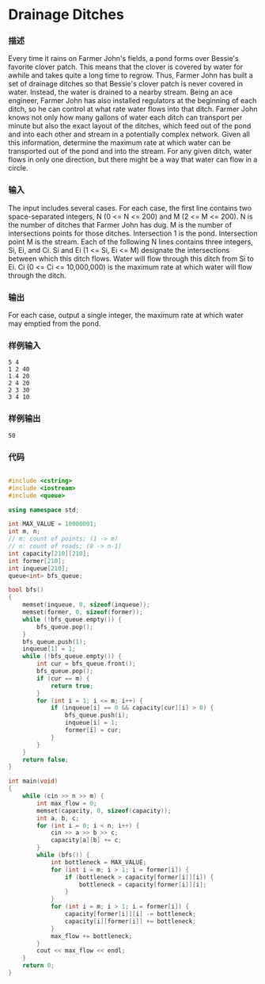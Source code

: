 # Drainage Ditches

### 描述
Every time it rains on Farmer John's fields, a pond forms over Bessie's favorite clover patch. This means that the clover is covered by water for awhile and takes quite a long time to regrow. Thus, Farmer John has built a set of drainage ditches so that Bessie's clover patch is never covered in water. Instead, the water is drained to a nearby stream. Being an ace engineer, Farmer John has also installed regulators at the beginning of each ditch, so he can control at what rate water flows into that ditch. 
Farmer John knows not only how many gallons of water each ditch can transport per minute but also the exact layout of the ditches, which feed out of the pond and into each other and stream in a potentially complex network. 
Given all this information, determine the maximum rate at which water can be transported out of the pond and into the stream. For any given ditch, water flows in only one direction, but there might be a way that water can flow in a circle. 

### 输入
The input includes several cases. For each case, the first line contains two space-separated integers, N (0 <= N <= 200) and M (2 <= M <= 200). N is the number of ditches that Farmer John has dug. M is the number of intersections points for those ditches. Intersection 1 is the pond. Intersection point M is the stream. Each of the following N lines contains three integers, Si, Ei, and Ci. Si and Ei (1 <= Si, Ei <= M) designate the intersections between which this ditch flows. Water will flow through this ditch from Si to Ei. Ci (0 <= Ci <= 10,000,000) is the maximum rate at which water will flow through the ditch.

### 输出
For each case, output a single integer, the maximum rate at which water may emptied from the pond.

### 样例输入
```
5 4
1 2 40
1 4 20
2 4 20
2 3 30
3 4 10
```

### 样例输出
```
50
```

### 代码

```cpp

#include <cstring>
#include <iostream>
#include <queue>

using namespace std;

int MAX_VALUE = 10000001;
int m, n;
// m: count of points; (1 -> m)
// n: count of roads; (0 -> n-1)
int capacity[210][210];
int former[210];
int inqueue[210];
queue<int> bfs_queue;

bool bfs()
{
    memset(inqueue, 0, sizeof(inqueue));
    memset(former, 0, sizeof(former));
    while (!bfs_queue.empty()) {
        bfs_queue.pop();
    }
    bfs_queue.push(1);
    inqueue[1] = 1;
    while (!bfs_queue.empty()) {
        int cur = bfs_queue.front();
        bfs_queue.pop();
        if (cur == m) {
            return true;
        }
        for (int i = 1; i <= m; i++) {
            if (inqueue[i] == 0 && capacity[cur][i] > 0) {
                bfs_queue.push(i);
                inqueue[i] = 1;
                former[i] = cur;
            }
        }
    }
    return false;
}

int main(void)
{
    while (cin >> n >> m) {
        int max_flow = 0;
        memset(capacity, 0, sizeof(capacity));
        int a, b, c;
        for (int i = 0; i < n; i++) {
            cin >> a >> b >> c;
            capacity[a][b] += c;
        }
        while (bfs()) {
            int bottleneck = MAX_VALUE;
            for (int i = m; i > 1; i = former[i]) {
                if (bottleneck > capacity[former[i]][i]) {
                    bottleneck = capacity[former[i]][i];
                }
            }
            for (int i = m; i > 1; i = former[i]) {
                capacity[former[i]][i] -= bottleneck;
                capacity[i][former[i]] += bottleneck;
            }
            max_flow += bottleneck;
        }
        cout << max_flow << endl;
    }
    return 0;
}
```
